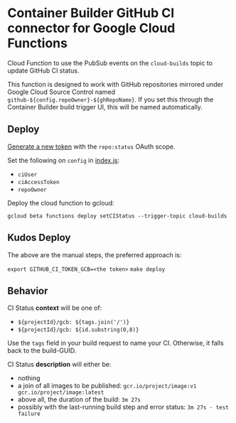 # Container Builder GitHub CI connector for Google Cloud Functions
Cloud Function to use the PubSub events on the `cloud-builds` topic to update GitHub CI status.

This function is designed to work with GitHub repositories mirrored under Google Cloud Source Control named `github-${config.repoOwner}-${ghRepoName}`.
If you set this through the Container Builder build trigger UI, this will be named automatically.
 
## Deploy
[Generate a new token](https://github.com/settings/tokens) with the `repo:status` OAuth scope.

Set the following on `config` in [index.js](./index.js):
- `ciUser`
- `ciAccessToken`
- `repoOwner`

Deploy the cloud function to gcloud:
```
gcloud beta functions deploy setCIStatus --trigger-topic cloud-builds
```

## Kudos Deploy
The above are the manual steps, the preferred approach is:

`export GITHUB_CI_TOKEN_GCB=<the token>`
`make deploy`

## Behavior
CI Status **context** will be one of:
- `${projectId}/gcb: ${tags.join('/')}`
- `${projectId}/gcb: ${id.substring(0,8)}`

Use the `tags` field in your build request to name your CI.
Otherwise, it falls back to the build-GUID.

CI Status **description** will either be:
- nothing
- a join of all images to be published:
  `gcr.io/project/image:v1 gcr.io/project/image:latest`
- above all, the duration of the build:
  `3m 27s`
- possibly with the last-running build step and error status:
  `3m 27s · test failure`
